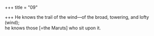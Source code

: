 +++
title = "09"

+++
He knows the trail of the wind—of the broad, towering, and lofty  (wind);  
he knows those [=the Maruts] who sit upon it.  